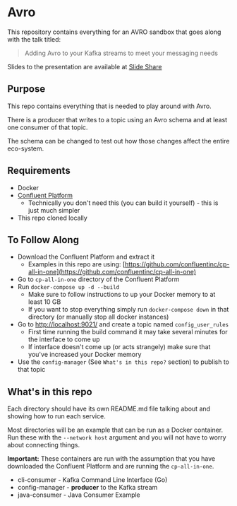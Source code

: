 # Avro

This repository contains everything for an AVRO sandbox that goes along with the talk titled:
> Adding Avro to your Kafka streams to meet your messaging needs

Slides to the presentation are available at [Slide Share](https://www.slideshare.net/ErikTank/avro-237190790)

## Purpose

This repo contains everything that is needed to play around with Avro.

There is a producer that writes to a topic using an Avro schema and at least one consumer of that topic.

The schema can be changed to test out how those changes affect the entire eco-system.

## Requirements

* Docker
* [Confluent Platform](https://www.confluent.io/download/)
  * Technically you don't need this (you can build it yourself) - this is just much simpler
* This repo cloned locally

## To Follow Along

* Download the Confluent Platform and extract it
  * Examples in this repo are using: [https://github.com/confluentinc/cp-all-in-one](https://github.com/confluentinc/cp-all-in-one)
* Go to `cp-all-in-one` directory  of the Confluent Platform
* Run `docker-compose up -d --build`
  * Make sure to follow instructions to up your Docker memory to at least 10 GB
  * If you want to stop everything simply run `docker-compose down` in that directory (or manually stop all docker instances)
* Go to [http://localhost:9021/](http://localhost:9021/) and create a topic named `config_user_rules`
  * First time running the build command it may take several minutes for the interface to come up
  * If interface doesn't come up (or acts strangely) make sure that you've increased your Docker memory
* Use the `config-manager` (See `What's in this repo?` section) to publish to that topic

## What's in this repo

Each directory should have its own README.md file talking about and showing how to run each service.

Most directories will be an example that can be run as a Docker container.  Run these with the `--network host` argument and you will not have to worry about connecting things.

**Important:** These containers are run with the assumption that you have downloaded the Confluent Platform and are running the `cp-all-in-one`.

* cli-consumer - Kafka Command Line Interface (Go)
* config-manager - **producer** to the Kafka stream
* java-consumer - Java Consumer Example
